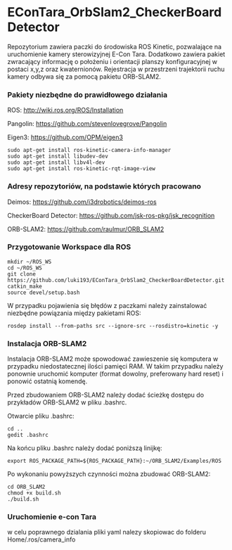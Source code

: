 # EConTara_OrbSlam2_CheckerBoardDetector
  Repozytorium zawiera paczki do środowiska ROS Kinetic, pozwalające na uruchomienie kamery sterowizyjnej E-Con Tara. Dodatkowo zawiera pakiet zwracający informację o położeniu i orientacji planszy konfiguracyjnej w postaci x,y,z oraz kwaternionów. Rejestracja w przestrzeni trajektorii ruchu kamery odbywa się za pomocą pakietu ORB-SLAM2.
  
  
### Pakiety niezbędne do prawidłowego działania
  ROS:
  http://wiki.ros.org/ROS/Installation

  
  Pangolin:
  https://github.com/stevenlovegrove/Pangolin
  
  Eigen3:
  https://github.com/OPM/eigen3
  

  ```
  sudo apt-get install ros-kinetic-camera-info-manager
  sudo apt-get install libudev-dev
  sudo apt-get install libv4l-dev
  sudo apt-get install ros-kinetic-rqt-image-view
  ```


### Adresy repozytoriów, na podstawie których pracowano
  Deimos:
  https://github.com/i3drobotics/deimos-ros
  
  CheckerBoard Detector:
  https://github.com/jsk-ros-pkg/jsk_recognition
  
  ORB-SLAM2:
  https://github.com/raulmur/ORB_SLAM2
  
  
### Przygotowanie Workspace dla ROS
  ```
  mkdir ~/ROS_WS
  cd ~/ROS_WS
  git clone https://github.com/luki193/EConTara_OrbSlam2_CheckerBoardDetector.git
  catkin_make
  source devel/setup.bash
  ```
  
  W przypadku pojawienia się błędów z paczkami należy zainstalować niezbędne powiązania między pakietami ROS:
```
rosdep install --from-paths src --ignore-src --rosdistro=kinetic -y
```
  
  
### Instalacja ORB-SLAM2
  Instalacja ORB-SLAM2 może spowodować zawieszenie się komputera w przypadku niedostatecznej ilości pamięci RAM. W takim przypadku należy ponownie uruchomić komputer (format dowolny, preferowany hard reset) i ponowić ostatnią komendę.
  
  
  Przed zbudowaniem ORB-SLAM2 należy dodać ścieżkę dostępu do przykładów ORB-SLAM2 w pliku .bashrc.
  
  Otwarcie pliku .bashrc:
```
cd ..
gedit .bashrc
```
  Na końcu pliku .bashrc należy dodać poniższą linijkę:
```
export ROS_PACKAGE_PATH=${ROS_PACKAGE_PATH}:~/ORB_SLAM2/Examples/ROS
```

  Po wykonaniu powyższych czynności można zbudować ORB-SLAM2:
```
cd ORB_SLAM2
chmod +x build.sh
./build.sh
```

### Uruchomienie e-con Tara

w celu poprawnego dzialania pliki yaml nalezy skopiowac do folderu Home/.ros/camera_info
